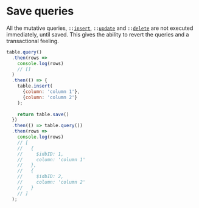 # Save queries

All the mutative queries, `::`[`insert`](../api/table.md#query-rows), `::`[`update`](../api/table.md#update-rows) and
`::`[`delete`](../api/table.md#delete-rows) are not executed immediately, until saved. This gives the ability to revert
the queries and a transactional feeling.

```js
table.query()
  .then(rows =>
    console.log(rows)
    // []
  )
  .then(() => {
    table.insert(
      {column: 'column 1'},
      {column: 'column 2'}
    );
        
    return table.save()
  })
  .then(() => table.query())
  .then(rows =>
    console.log(rows)
    // [
    //   {
    //     $idbID: 1,
    //     column: 'column 1'
    //   },
    //   {
    //     $idbID: 2,
    //     column: 'column 2'
    //   }
    // ]
  );
```
